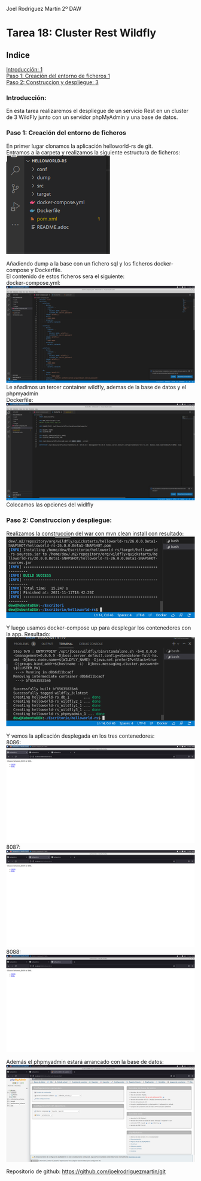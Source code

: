 Joel Rodriguez Martín
2º DAW

# Tarea 18: Cluster Rest Wildfly

## Indice    
[Introducción:	1](#introduccion)    
[Paso 1: Creación del entorno de ficheros	1](#paso1)    
[Paso 2: Construccion y despliegue:	3](#paso2)   

### Introducción:<a name="introduccion"></a>
En esta tarea realizaremos el despliegue de un servicio Rest en un cluster de 3 WildFly junto con un servidor phpMyAdmin y una base de datos.


### Paso 1: Creación del entorno de ficheros<a name="paso1"></a>
En primer lugar clonamos la aplicación helloworld-rs de git.   
Entramos a la carpeta y realizamos la siguiente estructura de ficheros:    
![Captura 1](https://github.com/joelrodriguezmartin/git/blob/main/imgsT18/captura1.png)<br/>








Añadiendo dump a la base con un fichero sql y los ficheros docker-compose y Dockerfile.   
El contenido de estos ficheros sera el siguiente:   
docker-compose.yml:   
![Captura 1](https://github.com/joelrodriguezmartin/git/blob/main/imgsT18/captura2.png)<br/>
Le añadimos un tercer container wildfly, ademas de la base de datos y el phpmyadmin   
Dockerfile:   
![Captura 1](https://github.com/joelrodriguezmartin/git/blob/main/imgsT18/captura3.png)<br/>
Colocamos las opciones del widlfly






### Paso 2: Construccion y despliegue:<a name="paso2"></a>
Realizamos la construccion del war con mvn clean install con resultado:   
![Captura 1](https://github.com/joelrodriguezmartin/git/blob/main/imgsT18/captura4.png)<br/>







Y luego usamos docker-compose up para desplegar los contenedores con la app. Resultado:   
![Captura 1](https://github.com/joelrodriguezmartin/git/blob/main/imgsT18/captura5.png)<br/>








Y vemos la aplicación desplegada en los tres contenedores:   
8086:   
![Captura 1](https://github.com/joelrodriguezmartin/git/blob/main/imgsT18/captura6.png)<br/>
8087:   
![Captura 1](https://github.com/joelrodriguezmartin/git/blob/main/imgsT18/captura7.png)<br/>
8088:   
![Captura 1](https://github.com/joelrodriguezmartin/git/blob/main/imgsT18/captura8.png)<br/>






Además el phpmyadmin estará arrancado con la base de datos:   
![Captura 1](https://github.com/joelrodriguezmartin/git/blob/main/imgsT18/captura10.png)<br/>

Repositorio de github: https://github.com/joelrodriguezmartin/git
